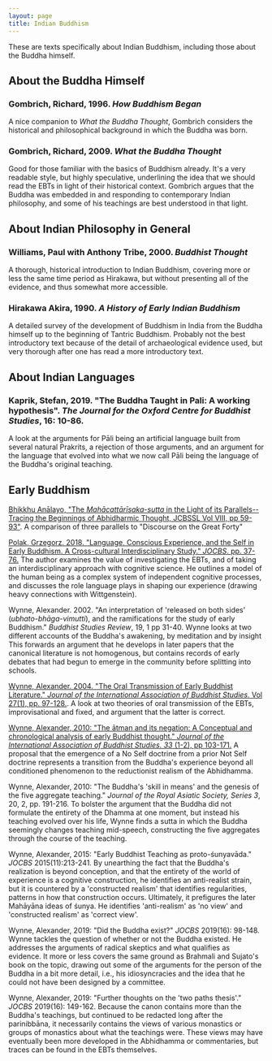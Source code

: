 ```yaml
---
layout: page
title: Indian Buddhism
---
```


These are texts specifically about Indian Buddhism, including those about the Buddha himself.

## About the Buddha Himself

### Gombrich, Richard, 1996. *How Buddhism Began*

A nice companion to *What the Buddha Thought*, Gombrich considers the historical and philosophical background in which the Buddha was born.

### Gombrich, Richard, 2009. *What the Buddha Thought*

Good for those familiar with the basics of Buddhism already.  It's a very readable style, but highly speculative, underlining the idea that we should read the EBTs in light of their historical context.  Gombrich argues that the Buddha was embedded in and responding to contemporary Indian philosophy, and some of his teachings are best understood in that light.

## About Indian Philosophy in General

### Williams, Paul with Anthony Tribe, 2000.  *Buddhist Thought*

A thorough, historical introduction to Indian Buddhism, covering more or less the same time period as Hirakawa, but without presenting all of the evidence, and thus somewhat more accessible.

### Hirakawa Akira, 1990.  *A History of Early Indian Buddhism*

A detailed survey of the development of Buddhism in India from the Buddha himself up to the beginning of Tantric Buddhism.  Probably not the best introductory text because of the detail of archaeological evidence used, but very thorough after one has read a more introductory text.

## About Indian Languages

### Kaprik, Stefan, 2019.  "The Buddha Taught in Pali: A working hypothesis".  *The Journal for the Oxford Centre for Buddhist Studies*, **16**: 10-86.

A look at the arguments for Pāli being an artificial language built from several natural Prakrits, a rejection of those arguments, and an argument for the language that evolved into what we now call Pāli being the language of the Buddha's original teaching.

## Early Buddhism

[Bhikkhu Anālayo, "The *Mahācattārīsaka-sutta* in the Light of its Parallels--Tracing the Beginnings of Abhidharmic Thought, JCBSSL Vol VIII, pp 59-93"](../docs/notes/Analayo_MahaccatarisakaSuttaAbhidharma.md).  A comparison of three parallels to "Discourse on the Great Forty"

[Polak, Grzegorz. 2018.  "Language, Conscious Experience, and the Self in Early Buddhism.  A Cross-cultural Interdisciplinary Study."
*JOCBS*.  pp. 37-76.](../docs/notes/Polak_LanguageConsciousExperienceSelf.html)  The author examines the value of investigating the EBTs, and of taking an interdisciplinary approach with cognitive science.  He outlines
a model of the human being as a complex system of independent cognitive processes, and discusses the role language plays in shaping our
experience (drawing heavy connections with Wittgenstein).

Wynne, Alexander. 2002.  "An interpretation of 'released on both sides' (*ubhato-bhāga-vimutti*), and the ramifications for the study of early Buddhism."  *Buddhist Studies Review*, 19, 1 pp 31-40.  Wynne looks at two different accounts of the Buddha's awakening, by meditation and by insight  This forwards an argument that he develops in later papers that the canonical literature is not homogenous, but contains records of early debates that had begun to emerge in the community before splitting into schools.

[Wynne, Alexander.  2004.  "The Oral Transmission of Early Buddhist Literature."  *Journal of the International Association of Buddhist Studies.*
Vol 27(1), pp. 97-128.](../docs/notes/Wynne_OralTransmission.html).  A look at two theories of oral transmission of the EBTs, improvisational and
fixed, and argument that the latter is correct.

[Wynne, Alexander, 2010:  "The ātman and its negation: A Conceptual and chronological analysis of early Buddhist thought."  *Journal
of the International Association of Buddhist Studies.* _33_ (1-2), pp 103-171.](../docs/notes/Wynne_AtmanNegation.html)  A proposal that the
emergence of a No Self doctrine from a prior Not Self doctrine represents a transition from the Buddha's experience beyond all conditioned
phenomenon to the reductionist realism of the Abhidhamma.

Wynne, Alexander, 2010:  "The Buddha's 'skill in means' and the genesis of the five aggregate teaching."  *Journal of the Royal Asiatic Society, Series 3*, 20, 2, pp. 191-216.  To bolster the argument that the Buddha did not formulate the entirety of the Dhamma at one moment, but instead his teaching evolved over his life, Wynne finds a sutta in which the Buddha seemingly changes teaching mid-speech, constructing the five aggregates through the course of the teaching.

Wynne, Alexander, 2015:  "Early Buddhist Teaching as proto-śunyavāda." *JOCBS* 2015(11):213-241.  By unearthing the fact that the Buddha's realization is beyond conception, and that the entirety of the world of experience is a cognitive construction, he identifies an anti-realist strain, but it is countered by a 'constructed realism' that identifies regularities, patterns in how that construction occurs.  Ultimately, it prefigures the later Mahāyāna ideas of śunya.  He identifies 'anti-realism' as 'no view' and 'constructed realism' as 'correct view'.

Wynne, Alexander, 2019:  "Did the Buddha exist?" *JOCBS* 2019(16): 98-148.  Wynne tackles the question of whether or not the Buddha existed.  He addresses the arguments of radical skeptics and what qualifies as evidence.  It more or less covers the same ground as Brahmali and Sujato's book on the topic, drawing out some of the arguments for the person of the Buddha in a bit more detail, i.e., his idiosyncracies and the idea that he could not have been designed by a committee.

Wynne, Alexander, 2019:  "Further thoughts on the 'two paths thesis'." *JOCBS* 2019(16): 149-162.  Because the canon contains more than the Buddha's teachings, but continued to be redacted long after the parinibbāna, it necessarily contains the views of various monastics or groups of monastics about what the teachings were.  These views may have eventually been more developed in the Abhidhamma or commentaries, but traces can be found in the EBTs themselves.